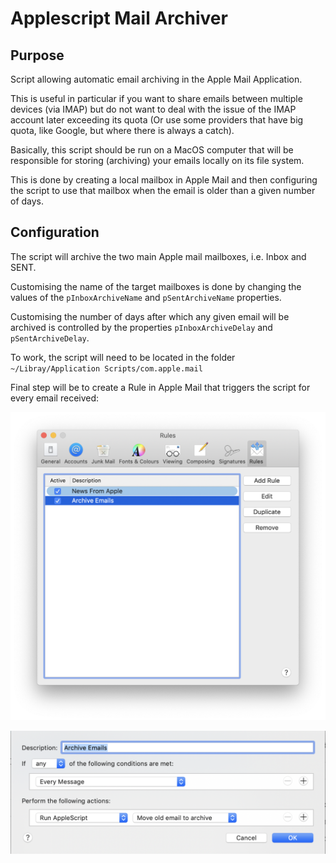 # Applescript Mail Archiver

## Purpose

Script allowing automatic email archiving in the Apple Mail Application.

This is useful in particular if you want to share emails between multiple devices (via IMAP) but do not want to deal with the issue of the IMAP account later exceeding its quota (Or use some providers that have big quota, like Google, but where there is always a catch).

Basically, this script should be run on a MacOS computer that will be responsible for storing (archiving) your emails locally on its file system.

This is done by creating a local mailbox in Apple Mail and then configuring the script to use that mailbox when the email is older than a given number of days.

## Configuration

The script will archive the two main Apple mail mailboxes, i.e. Inbox and SENT.

Customising the name of the target mailboxes is done by changing the values of the `pInboxArchiveName` and `pSentArchiveName` properties.

Customising the number of days after which any given email will be archived is controlled by the properties `pInboxArchiveDelay` and `pSentArchiveDelay`.

To work, the script will need to be located in the folder `~/Libray/Application Scripts/com.apple.mail`

Final step will be to create a Rule in Apple Mail that triggers the script for every email received:

![applescript-mail-archiver](https://github.com/camlin/applescript-mail-archiver/blob/master/rule-screenshot1.png)

![applescript-mail-archiver](https://github.com/camlin/applescript-mail-archiver/blob/master/rule-screenshot2.png)
